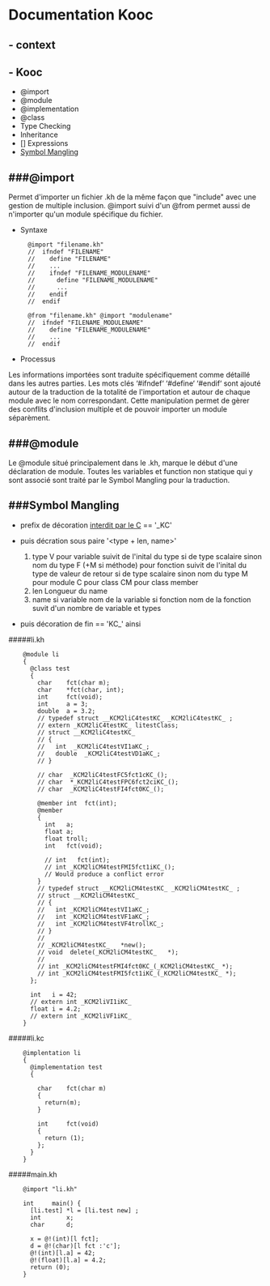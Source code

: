 # Documentation Kooc

## - context
## - Kooc
  *   @import
  *   @module
  *   @implementation
  *   @class
  *   Type Checking
  *   Inheritance
  *   [] Expressions
  *   [Symbol Mangling](#symbol-mangling)

###@import
---------
  Permet d'importer un fichier .kh de la même façon que "include" avec une gestion de multiple inclusion.
  @import suivi d'un @from permet aussi de n'importer qu'un module spécifique du fichier.

  * Syntaxe

          @import "filename.kh"
          //  ifndef "FILENAME"
          //    define "FILENAME"
          //    ...
          //    ifndef "FILENAME_MODULENAME"
          //      define "FILENAME_MODULENAME"
          //      ...
          //    endif
          //  endif

          @from "filename.kh" @import "modulename"
          //  ifndef "FILENAME_MODULENAME"
          //    define "FILENAME_MODULENAME"
          //    ...
          //  endif

  * Processus
 
  Les informations importées sont traduite spécifiquement comme détaillé dans les autres parties.
  Les mots clés ‘#ifndef‘ ‘#define‘ ‘#endif‘ sont ajouté autour de la traduction de la totalité de l'importation et
  autour de chaque module avec le nom correspondant.
  Cette manipulation permet de gèrer des conflits d'inclusion multiple et de pouvoir importer un module séparèment.

###@module
---------
  Le @module situé principalement dans le .kh, marque le début d'une déclaration de module. Toutes les variables et function
  non statique qui y sont associé sont traité par le Symbol Mangling pour la traduction. 
  

###Symbol Mangling
-----------------
  *   prefix de décoration [interdit par le C][1] == '_KC'
  *   puis décration sous paire '\<type + len, name\>'
      1.  type
          V pour variable suivit de l'inital du type si de type scalaire sinon nom du type
          F \(+M si méthode\) pour fonction suivit de l'inital du type de valeur de retour si de type scalaire sinon nom du type
          M pour module
          C pour class CM pour class member
      2. len
          Longueur du name
      3. name
          si variable nom de la variable
          si fonction nom de la fonction suvit d'un nombre de variable et types

  *   puis décoration de fin == 'KC_'
  ainsi




#####li.kh

        @module li
        {
          @class test
          {
            char    fct(char m);
            char    *fct(char, int);
            int     fct(void);
            int     a = 3;
            double  a = 3.2;
            // typedef struct __KCM2liC4testKC_ _KCM2liC4testKC_ ;
            // extern _KCM2liC4testKC_ litestClass;
            // struct __KCM2liC4testKC_
            // {
            //   int  _KCM2liC4testVI1aKC_;
            //   double  _KCM2liC4testVD1aKC_;
            // }

            // char  _KCM2liC4testFC5fct1cKC_();
            // char  *_KCM2liC4testFPC6fct2ciKC_();
            // char  _KCM2liC4testFI4fct0KC_();

            @member int  fct(int);
            @member
            {
              int   a;
              float a;
              float troll;
              int   fct(void);

              // int   fct(int);
              // int _KCM2liCM4testFMI5fct1iKC_();
              // Would produce a conflict error
            }
            // typedef struct __KCM2liCM4testKC_ _KCM2liCM4testKC_ ;
            // struct __KCM2liCM4testKC_
            // {
            //   int _KCM2liCM4testVI1aKC_;
            //   int _KCM2liCM4testVF1aKC_;
            //   int _KCM2liCM4testVF4trollKC_;
            // }
            //
            // _KCM2liCM4testKC_   *new();
            // void  delete(_KCM2liCM4testKC_   *);
            //
            // int _KCM2liCM4testFMI4fct0KC_(_KCM2liCM4testKC_ *);
            // int _KCM2liCM4testFMI5fct1iKC_(_KCM2liCM4testKC_ *);
          };

          int   i = 42;
          // extern int _KCM2liVI1iKC_
          float i = 4.2;
          // extern int _KCM2liVF1iKC_
        }

#####li.kc

        @implentation li
        {
          @implementation test
          {

            char    fct(char m)
            {
              return(m);
            }

            int     fct(void)
            {
              return (1);
            };
          }
        }

#####main.kh

        @import "li.kh"

        int     main() {
          [li.test] *l = [li.test new] ;
          int       x;
          char      d;

          x = @!(int)[l fct];
          d = @!(char)[l fct :'c'];
          @!(int)[l.a] = 42;
          @!(float)[l.a] = 4.2;
          return (0);
        }



  [1]: http://en.wikipedia.org/wiki/Name_mangling#Complex_example